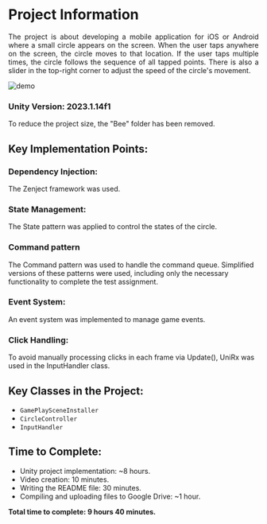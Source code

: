 # Project Information


<div align="justify">

The project is about developing a mobile application for iOS or Android where a small circle appears on the screen. When the user taps anywhere on the screen, the circle moves to that location. If the user taps multiple times, the circle follows the sequence of all tapped points. There is also a slider in the top-right corner to adjust the speed of the circle's movement.

</div>

![demo](Demo.gif)

### Unity Version: 2023.1.14f1

To reduce the project size, the "Bee" folder has been removed.

## Key Implementation Points:

### Dependency Injection:
The Zenject framework was used.

### State Management:
The State pattern was applied to control the states of the circle.

### Command pattern
The Command pattern was used to handle the command queue.
Simplified versions of these patterns were used, including only the necessary functionality to complete the test assignment.

### Event System:
An event system was implemented to manage game events.

### Click Handling:
To avoid manually processing clicks in each frame via Update(), UniRx was used in the InputHandler class.

## Key Classes in the Project:
- `GamePlaySceneInstaller`
- `CircleController`
- `InputHandler`

## Time to Complete:
- Unity project implementation: ~8 hours.
- Video creation: 10 minutes.
- Writing the README file: 30 minutes.
- Compiling and uploading files to Google Drive: ~1 hour.

**Total time to complete: 9 hours 40 minutes.**
